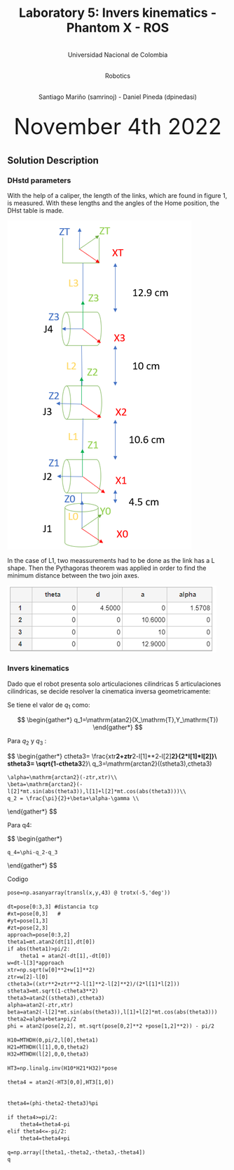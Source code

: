 <h1 align="center"; style="text-align:center;">Laboratory 5: Invers kinematics - Phantom X - ROS</h1>
<p align="center";style="font-size:50px; text-align:center; line-height : 50px;  margin-top : 0; margin-bottom : 0; "> <br> Universidad Nacional de Colombia</p>
<p align="center";style="font-size:50px; text-align:center; line-height : 50px;  margin-top : 0; margin-bottom : 0; "> <br> Robotics</p>
<p align="center";style="font-size:50px; text-align:center; line-height : 40px;  margin-top : 0; margin-bottom : 0; "> <br> Santiago Mariño (samrinoj) - Daniel Pineda (dpinedasi)</p>


<p align="center"; style="font-size:50px; text-align:center; line-height : 30px; margin-top : 0; "> <br>November 4th  2022</p>

## Solution Description

### DHstd parameters

With the help of a caliper, the length of the links, which are found in figure 1, is measured. With these lengths and the angles of the Home position, the DHst table is made.

![Measurements](https://github.com/dpinedasi/Lab4Rob/blob/main/imagenes/LINKS.png)

In the case of L1, two meassurements had to be done as the link has a L shape. Then the Pythagoras theorem was applied in order to find the minimum distance between the two join axes.

![DH parameters](https://github.com/dpinedasi/Lab4Rob/blob/main/imagenes/dhstd.png)

### Invers kinematics

Dado que el robot presenta solo articulaciones cilindricas 5 articulaciones cilindricas, se decide resolver la cinematica inversa geometricamente:

Se tiene el valor de $q_1$ como:

$$
\begin{gather*}
    q_1=\mathrm{atan2}(X_\mathrm{T},Y_\mathrm{T})
\end{gather*}
$$

Para $q_2$ y $q_3$ :

$$
\begin{gather*}
    ctheta3= \frac{xtr**2+ztr**2-l[1]**2-l[2]**2}{2*l[1]*l[2]}\\
    stheta3= \sqrt{1-ctheta3**2}\\
    q_3=\mathrm{arctan2}((stheta3),ctheta3)

    \alpha=\mathrm{arctan2}(-ztr,xtr)\\
    \beta=\mathrm{arctan2}(-l[2]*mt.sin(abs(theta3)),l[1]+l[2]*mt.cos(abs(theta3)))\\
    q_2 = \frac{\pi}{2}+\beta+\alpha-\gamma \\
\end{gather*}
$$

Para q4:

$$
\begin{gather*}
    
    q_4=\phi-q_2-q_3

\end{gather*}
$$

Codigo

```
pose=np.asanyarray(transl(x,y,43) @ trotx(-5,'deg'))

dt=pose[0:3,3] #distancia tcp
#xt=pose[0,3]   #
#yt=pose[1,3]
#zt=pose[2,3]
approach=pose[0:3,2]
theta1=mt.atan2(dt[1],dt[0])
if abs(theta1)>pi/2:
    theta1 = atan2(-dt[1],-dt[0])
w=dt-l[3]*approach
xtr=np.sqrt(w[0]**2+w[1]**2)
ztr=w[2]-l[0]
ctheta3=((xtr**2+ztr**2-l[1]**2-l[2]**2)/(2*l[1]*l[2]))
stheta3=mt.sqrt(1-ctheta3**2)
theta3=atan2((stheta3),ctheta3)
alpha=atan2(-ztr,xtr)
beta=atan2(-l[2]*mt.sin(abs(theta3)),l[1]+l[2]*mt.cos(abs(theta3)))
theta2=alpha+beta+pi/2
phi = atan2(pose[2,2], mt.sqrt(pose[0,2]**2 +pose[1,2]**2)) - pi/2

H10=MTHDH(0,pi/2,l[0],theta1)
H21=MTHDH(l[1],0,0,theta2)
H32=MTHDH(l[2],0,0,theta3)

HT3=np.linalg.inv(H10*H21*H32)*pose

theta4 = atan2(-HT3[0,0],HT3[1,0])


theta4=(phi-theta2-theta3)%pi

if theta4>=pi/2:
    theta4=theta4-pi
elif theta4<=-pi/2:
    theta4=theta4+pi

q=np.array([theta1,-theta2,-theta3,-theta4])
q
```



